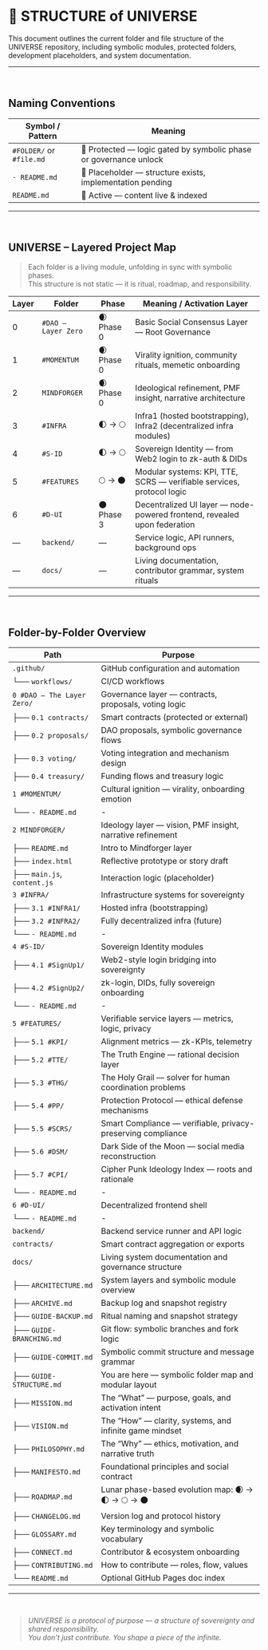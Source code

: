 # 📂 STRUCTURE of UNIVERSE

This document outlines the current folder and file structure of the UNIVERSE repository, including symbolic modules, protected folders, development placeholders, and system documentation.

---

<br>


## Naming Conventions

| Symbol / Pattern        | Meaning                                                                 |
|-------------------------|-------------------------------------------------------------------------|
| `#FOLDER/` or `#file.md`| 🔐 Protected — logic gated by symbolic phase or governance unlock       |
| `- README.md`           | 📎 Placeholder — structure exists, implementation pending                |
| `README.md`             | 📘 Active — content live & indexed                                       |

---
<br>


## UNIVERSE – Layered Project Map

> Each folder is a living module, unfolding in sync with symbolic phases.  
> This structure is not static — it is ritual, roadmap, and responsibility.

| Layer | Folder           | Phase         | Meaning / Activation Layer                                               |
|-------|------------------|---------------|---------------------------------------------------------------------------|
| 0     | `#DAO – Layer Zero` | 🌒 Phase 0    | Basic Social Consensus Layer — Root Governance                            |
| 1     | `#MOMENTUM`      | 🌒 Phase 0    | Virality ignition, community rituals, memetic onboarding                  |
| 2     | `MINDFORGER`     | 🌒 Phase 0    | Ideological refinement, PMF insight, narrative architecture               |
| 3     | `#INFRA`         | 🌓 → 🌕        | Infra1 (hosted bootstrapping), Infra2 (decentralized infra modules)       |
| 4     | `#S-ID`          | 🌓 → 🌕        | Sovereign Identity — from Web2 login to zk-auth & DIDs                    |
| 5     | `#FEATURES`      | 🌕 → 🌑        | Modular systems: KPI, TTE, SCRS — verifiable services, protocol logic     |
| 6     | `#D-UI`          | 🌑 Phase 3    | Decentralized UI layer — node-powered frontend, revealed upon federation  |
| —     | `backend/`       | —             | Service logic, API runners, background ops                                |
| —     | `docs/`          | —             | Living documentation, contributor grammar, system rituals                 |

---

<br>

## Folder-by-Folder Overview

| Path                           | Purpose                                                                 |
|--------------------------------|-------------------------------------------------------------------------|
| `.github/`                     | GitHub configuration and automation                                     |
| └── `workflows/`              | CI/CD workflows                                                         |
| `0 #DAO – The Layer Zero/`     | Governance layer — contracts, proposals, voting logic                |
| ├── `0.1 contracts/`           | Smart contracts (protected or external)                                 |
| ├── `0.2 proposals/`           | DAO proposals, symbolic governance flows                                |
| ├── `0.3 voting/`              | Voting integration and mechanism design                                 |
| ├── `0.4 treasury/`            | Funding flows and treasury logic                                        |
| `1 #MOMENTUM/`                 | Cultural ignition — virality, onboarding emotion                     |
| └── `- README.md`              | -                                                    |
| `2 MINDFORGER/`                | Ideology layer — vision, PMF insight, narrative refinement           |
| ├── `README.md`                | Intro to Mindforger layer                                               |
| ├── `index.html`               | Reflective prototype or story draft                                     |
| ├── `main.js`, `content.js`    | Interaction logic (placeholder)                                         |
| `3 #INFRA/`                    | Infrastructure systems for sovereignty                              |
| ├── `3.1 #INFRA1/`             | Hosted infra (bootstrapping)                                            |
| ├── `3.2 #INFRA2/`             | Fully decentralized infra (future)                                      |
| └── `- README.md`              | -                                               |
| `4 #S-ID/`                     | Sovereign Identity modules                                            |
| ├── `4.1 #SignUp1/`            | Web2-style login bridging into sovereignty                              |
| ├── `4.2 #SignUp2/`            | zk-login, DIDs, fully sovereign onboarding                              |
| └── `- README.md`              |-                                                   |
| `5 #FEATURES/`                 | Verifiable service layers — metrics, logic, privacy                  |
| ├── `5.1 #KPI/`                | Alignment metrics — zk-KPIs, telemetry                                  |
| ├── `5.2 #TTE/`                | The Truth Engine — rational decision layer                              |
| ├── `5.3 #THG/`                | The Holy Grail — solver for human coordination problems                 |
| ├── `5.4 #PP/`                 | Protection Protocol — ethical defense mechanisms                        |
| ├── `5.5 #SCRS/`               | Smart Compliance — verifiable, privacy-preserving compliance            |
| ├── `5.6 #DSM/`                | Dark Side of the Moon — social media reconstruction                     |
| ├── `5.7 #CPI/`                | Cipher Punk Ideology Index — roots and rationale                        |
| └── `- README.md`              | -                                                   |
| `6 #D-UI/`                     | Decentralized frontend shell                                         |
| └── `- README.md`              | -                                            |
| `backend/`                     | Backend service runner and API logic                                 |
| `contracts/`                   | Smart contract aggregation or exports                                |
| `docs/`                        | Living system documentation and governance structure                 |
| ├── `ARCHITECTURE.md`          | System layers and symbolic module overview                              |
| ├── `ARCHIVE.md`               | Backup log and snapshot registry                                        |
| ├── `GUIDE-BACKUP.md`          | Ritual naming and snapshot strategy                                     |
| ├── `GUIDE-BRANCHING.md`       | Git flow: symbolic branches and fork logic                              |
| ├── `GUIDE-COMMIT.md`          | Symbolic commit structure and message grammar                           |
| ├── `GUIDE-STRUCTURE.md`       | You are here — symbolic folder map and modular layout                   |
| ├── `MISSION.md`               | The “What” — purpose, goals, and activation intent                      |
| ├── `VISION.md`                | The “How” — clarity, systems, and infinite game mindset                 |
| ├── `PHILOSOPHY.md`            | The “Why” — ethics, motivation, and narrative truth                     |
| ├── `MANIFESTO.md`             | Foundational principles and social contract                             |
| ├── `ROADMAP.md`               | Lunar phase-based evolution map: 🌒 → 🌓 → 🌕 → 🌑                       |
| ├── `CHANGELOG.md`             | Version log and protocol history                                        |
| ├── `GLOSSARY.md`              | Key terminology and symbolic vocabulary                                 |
| ├── `CONNECT.md`               | Contributor & ecosystem onboarding                                      |
| ├── `CONTRIBUTING.md`          | How to contribute — roles, flow, values                                 |
| └── `README.md`                | Optional GitHub Pages doc index                                         |

---

<br>

> _UNIVERSE is a protocol of purpose — a structure of sovereignty and shared responsibility.  
> You don’t just contribute. You shape a piece of the infinite._
